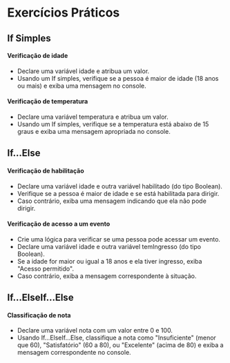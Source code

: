 # Exercícios Práticos

## If Simples

#### Verificação de idade

- Declare uma variável idade e atribua um valor. 
- Usando um If simples, verifique se a pessoa é maior de idade (18 anos ou mais) e exiba uma mensagem no console.

#### Verificação de temperatura

- Declare uma variável temperatura e atribua um valor. 
- Usando um If simples, verifique se a temperatura está abaixo de 15 graus e exiba uma mensagem apropriada no console.

## If...Else

#### Verificação de habilitação

- Declare uma variável idade e outra variável habilitado (do tipo Boolean). 
- Verifique se a pessoa é maior de idade e se está habilitada para dirigir. 
- Caso contrário, exiba uma mensagem indicando que ela não pode dirigir.

#### Verificação de acesso a um evento

- Crie uma lógica para verificar se uma pessoa pode acessar um evento. 
- Declare uma variável idade e outra variável temIngresso (do tipo Boolean). 
- Se a idade for maior ou igual a 18 anos e ela tiver ingresso, exiba "Acesso permitido". 
- Caso contrário, exiba a mensagem correspondente à situação.    

## If...ElseIf...Else

#### Classificação de nota

- Declare uma variável nota com um valor entre 0 e 100. 
- Usando If...ElseIf...Else, classifique a nota como "Insuficiente" (menor que 60), "Satisfatório" (60 a 80), ou "Excelente" (acima de 80) e exiba a mensagem correspondente no console.
